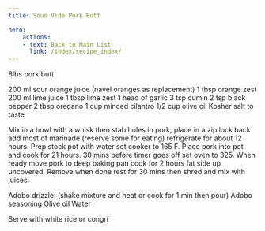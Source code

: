 ```yaml
---
title: Sous Vide Pork Butt

hero:
    actions:
    - text: Back to Main List
      link: /index/recipe_index/
---
```



8lbs pork butt

200 ml sour orange juice (navel oranges as replacement)
1 tbsp orange zest
200 ml lime juice
1 tbsp lime zest
1 head of garlic
3 tsp cumin
2 tsp black pepper
2 tbsp oregano 
1 cup minced cilantro
1/2 cup olive oil
Kosher salt to taste

Mix in a bowl with a whisk then stab holes in pork, place in a zip lock back add most of marinade (reserve some for eating) refrigerate for about 12 hours. Prep stock pot with water set cooker to 165 F. Place pork into pot and cook for 21 hours. 30 mins before timer goes off set oven to 325. When ready move pork to deep baking pan cook for 2 hours fat side up uncovered. Remove when done rest for 30 mins then shred and mix with juices.

Adobo drizzle: 
(shake mixture and heat or cook for 1 min then pour) 
Adobo seasoning
Olive oil 
Water 


Serve with white rice or congrí 
